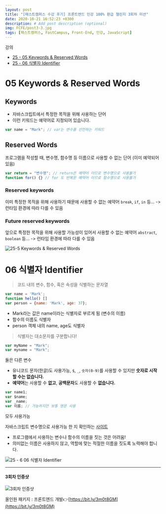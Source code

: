 ```yaml
---
layout: post
title: "[패스트캠퍼스 수강 후기] 프론트엔드 인강 100% 환급 챌린지 3회차 미션"
date: 2020-10-21 16:52:23 +0300
description: # Add post description (optional)
img: FCFE/post3-3.jpg
tags: [패스트캠퍼스, FastCampus, Front-End, 인강, JavaScript]
---
```


강의

- [25 - 05 Keywords & Reserved Words](#05-Keywords-&-Reserved-Words)
- [25 - 06 식별자 Identifier](#06-식별자-Identifier)

# 05 Keywords & Reserved Words

## Keywords

- 자바스크립트에서 특정한 목적을 위해 사용하는 단어
- 이런 키워드는 예약어로 지정되어 있습니다.

```jsx
var name = "Mark"; // var는 변수를 선언하는 키워드
```

## Reserved Words

프로그램을 작성할 때, 변수명, 함수명 등 이름으로 사용할 수 없는 단어 (이미 예약되어 있음)

```jsx
var return = "변수명"; // return은 예약어 이므로 변수명으로 사용불가
function for() {} // for 도 반복문 예약어 이므로 함수명으로 사용불가
```

### Reserved keywords

이미 특정한 목적을 위해 사용하기 때문에 사용할 수 없는 예약어
`break`, `if`, `in` 등...
-> 런타임 환경에 따라 다를 수 있음

### Future reserved keywords

앞으로 특정한 목적을 위해 사용할 가능성이 있어서 사용할 수 없는 예약어
`abstract`, `boolean` 등...
-> 런타임 환경에 따라 다를 수 있음

![25-5 Keywords & Reserved Words]({{site.baseurl}}/assets/img/FCFE/post3-1.png)

# 06 식별자 Identifier

> 코드 내의 변수, 함수, 혹은 속성을 식별하는 문자열

```jsx
var name = 'Mark';
function hello() []
var person = {name: 'Mark', age: 37};
```

- Mark라는 값은 name이라는 식별자로 부르게 됨 (변수의 이름)
- 함수의 이름도 식별자
- person 객체 내의 name, age도 식별자

> 식별자는 대소문자를 구분합니다!

```jsx
var myName = "Mark";
var myname = "Mark";
```

둘은 다른 변수

- 유니코드 문자(한글)도 사용가능, `$`, `_`, `숫자(0-9)`를 사용할 수 있지만 **숫자로 시작 할 수는 없습니다.**
- **예약어**는 사용할 수 **없고**, **공백문자**도 사용할 수 **없습니다.**

```jsx
var name1;
var $name;
var _name;
var 이름; // 가능하지만 보통 영문 사용
```

모두 사용가능

자바스크립트 변수명으로 사용가능 한 지 확인하는 [사이트](https://mothereff.in/js-variables)

- 프로그램에서 사용하는 변수나 함수의 이름을 짓는 것은 어려움!
- 의미없는 이름은 사용하지 않고, 역할에 맞는 적절한 이름을 짓도록 노력해야 합니다.

![25 - 6 06 식별자 Identifier]({{site.baseurl}}/assets/img/FCFE/post3-2.png)

---

#### 3회차 인증샷

![3회차 인증샷]({{site.baseurl}}/assets/img/FCFE/post3-3.jpg)

올인원 패키지 : 프론트엔드 개발👉[https://bit.ly/3m0t8GM](https://bit.ly/3m0t8GM)

